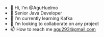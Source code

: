 - 👋 Hi, I’m @AguHuelmo
- 👀 Senior Java Developer
- 🌱 I’m currently learning Kafka
- 💞️ I’m looking to collaborate on any project
- 📫 How to reach me agu293@gmail.com

<!---
AguHuelmo/AguHuelmo is a ✨ special ✨ repository because its `README.md` (this file) appears on your GitHub profile.
You can click the Preview link to take a look at your changes.
--->
